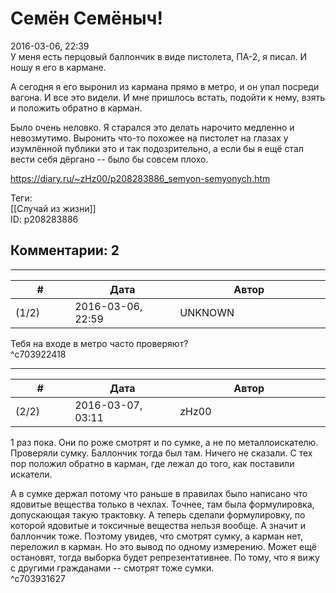 Семён Семёныч!
==============

  
2016-03-06, 22:39  
 У меня есть перцовый баллончик в виде пистолета, ПА-2, я писал. И ношу я его в кармане.   
   
 А сегодня я его выронил из кармана прямо в метро, и он упал посреди вагона. И все это видели. И мне пришлось встать, подойти к нему, взять и положить обратно в карман.   
   
 Было очень неловко. Я старался это делать нарочито медленно и невозмутимо. Выронить что-то похожее на пистолет на глазах у изумлённой публики это и так подозрительно, а если бы я ещё стал вести себя дёргано -- было бы совсем плохо.   
  
<https://diary.ru/~zHz00/p208283886_semyon-semyonych.htm>  
  
Теги:  
[[Случай из жизни]]  
ID: p208283886  


Комментарии: 2
--------------

  


---



|         #         |              Дата              |                     Автор                     |           ID           |
| --- | --- | --- | --- |
| (1/2) | 2016-03-06, 22:59 | UNKNOWN | c703922418 |

  
 Тебя на входе в метро часто проверяют?   
 ^c703922418

---



|         #         |              Дата              |                     Автор                     |           ID           |
| --- | --- | --- | --- |
| (2/2) | 2016-03-07, 03:11 | zHz00 | c703931627 |

  
 1 раз пока. Они по роже смотрят и по сумке, а не по металлоискателю. Проверяли сумку. Баллончик тогда был там. Ничего не сказали. С тех пор положил обратно в карман, где лежал до того, как поставили искатели.   
   
 А в сумке держал потому что раньше в правилах было написано что ядовитые вещества только в чехлах. Точнее, там была формулировка, допускающая такую трактовку. А теперь сделали формулировку, по которой ядовитые и токсичные вещества нельзя вообще. А значит и баллончик тоже. Поэтому увидев, что смотрят сумку, а карман нет, переложил в карман. Но это вывод по одному измерению. Может ещё остановят, тогда выборка будет репрезентативнее. По тому, что я вижу с другими гражданами -- смотрят тоже сумки.   
 ^c703931627